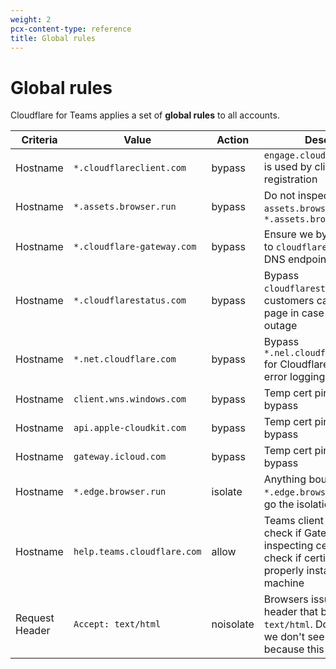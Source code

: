 ```yaml
---
weight: 2
pcx-content-type: reference
title: Global rules
---
```


# Global rules

Cloudflare for Teams applies a set of **global rules** to all accounts.

<TableWrap>

| Criteria       | Value                       | Action    | Description                                                                                                                                     |
| -------------- | --------------------------- | --------- | ----------------------------------------------------------------------------------------------------------------------------------------------- |
| Hostname       | `*.cloudflareclient.com`    | bypass    | `engage.cloudflareclient.com` is used by client for registration                                                                                |
| Hostname       | `*.assets.browser.run`      | bypass    | Do not inspect `assets.browser.run` or `*.assets.browser.run`                                                                                   |
| Hostname       | `*.cloudflare-gateway.com`  | bypass    | Ensure we bypass requests to `cloudflare-gateway.com` DNS endpoint                                                                              |
| Hostname       | `*.cloudflarestatus.com`    | bypass    | Bypass `cloudflarestatus.com` so customers can reach the page in case of Gateway outage                                                         |
| Hostname       | `*.net.cloudflare.com`      | bypass    | Bypass `*.nel.cloudflarestatus.com` for Cloudflare's network error logging feature                                                              |
| Hostname       | `client.wns.windows.com`    | bypass    | Temp cert pinning global bypass                                                                                                                 |
| Hostname       | `api.apple-cloudkit.com`    | bypass    | Temp cert pinning global bypass                                                                                                                 |
| Hostname       | `gateway.icloud.com`        | bypass    | Temp cert pinning global bypass                                                                                                                 |
| Hostname       | `*.edge.browser.run`        | isolate   | Anything bound for `*.edge.browser.run` needs to go the isolation browser                                                                       |
| Hostname       | `help.teams.cloudflare.com` | allow     | Teams client will use this to check if Gateway is on by inspecting cert. Also will check if certificate is properly installed on client machine |
| Request Header | `Accept: text/html`         | noisolate | Browsers issue an `Accept:` header that begins with `text/html`. Do not isolate if we don't see such a header because this is not a browser     |

</TableWrap>